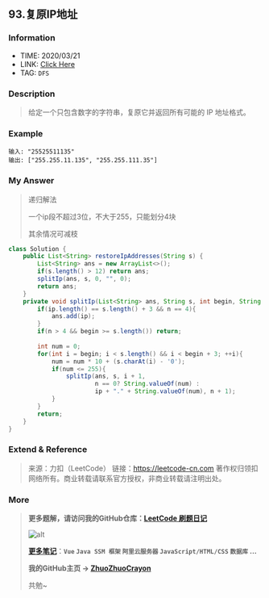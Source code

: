 ## 93.复原IP地址

### Information

* TIME: 2020/03/21
* LINK: [Click Here](https://leetcode-cn.com/problems/restore-ip-addresses/)
* TAG: `DFS`

### Description

> 给定一个只包含数字的字符串，复原它并返回所有可能的 IP 地址格式。

### Example

```text
输入: "25525511135"
输出: ["255.255.11.135", "255.255.111.35"]
```

### My Answer

> 递归解法
>
> 一个ip段不超过3位，不大于255，只能划分4块
>
> 其余情况可减枝

```java
class Solution {
    public List<String> restoreIpAddresses(String s) {
        List<String> ans = new ArrayList<>();
        if(s.length() > 12) return ans;
        splitIp(ans, s, 0, "", 0);
        return ans;
    }
    private void splitIp(List<String> ans, String s, int begin, String ip, int n){
        if(ip.length() == s.length() + 3 && n == 4){
            ans.add(ip);
        }
        if(n > 4 && begin >= s.length()) return;
        
        int num = 0;
        for(int i = begin; i < s.length() && i < begin + 3; ++i){
            num = num * 10 + (s.charAt(i) - '0');
            if(num <= 255){
                splitIp(ans, s, i + 1, 
                        n == 0? String.valueOf(num) : 
                        ip + "." + String.valueOf(num), n + 1);
            }
        }
        return;
    }
}
```

### Extend & Reference

> 来源：力扣（LeetCode）
> 链接：https://leetcode-cn.com
> 著作权归领扣网络所有。商业转载请联系官方授权，非商业转载请注明出处。

### More

> **更多题解，请访问我的GitHub仓库：[LeetCode 刷题日记](https://github.com/ZhuoZhuoCrayon/my-Nodes/blob/master/Daily/README_2020.md)**
>
> ![alt](https://raw.githubusercontent.com/ZhuoZhuoCrayon/my-Nodes/master/Daily/img/mynode.png)
>
> [**更多笔记**](https://github.com/ZhuoZhuoCrayon/my-Nodes)：**`Vue` `Java SSM 框架` `阿里云服务器` `JavaScript/HTML/CSS`   `数据库` ...**
>
> **我的GitHub主页 -> [ZhuoZhuoCrayon](https://github.com/ZhuoZhuoCrayon)**
>
> 共勉~

